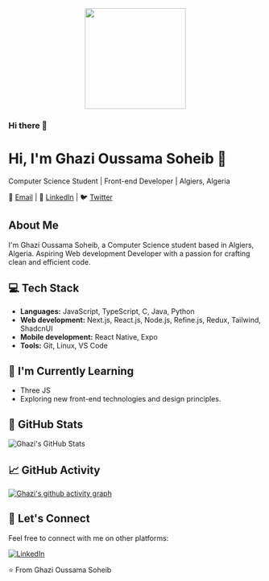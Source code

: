 <div id="header" align="center">
  <img src="https://media4.giphy.com/media/v1.Y2lkPTc5MGI3NjExN3owMWdhOWhja2Jsd3FndTY2bnFsMTBveHBoMGR0dmg3ZmZzbGx6bCZlcD12MV9pbnRlcm5hbF9naWZfYnlfaWQmY3Q9Zw/LaVp0AyqR5bGsC5Cbm/giphy.gif" width="200"/>
</div>



### Hi there 👋

# Hi, I'm Ghazi Oussama Soheib 👋

Computer Science Student | Front-end Developer | Algiers, Algeria

📧 [Email](mailto:sohaib.ghazi@outlook.fr) | 👔 [LinkedIn](https://www.linkedin.com/in/oussama-soheib-ghazi-473b88287) | 🐦 [Twitter](https://twitter.com/OussamaGhz)

## About Me

I'm Ghazi Oussama Soheib, a Computer Science student based in Algiers, Algeria. Aspiring Web development Developer with a passion for crafting clean and efficient code.

## 💻 Tech Stack

- **Languages:** JavaScript, TypeScript, C, Java, Python
- **Web development:** Next.js, React.js, Node.js, Refine.js, Redux, Tailwind, ShadcnUI
- **Mobile development:** React Native, Expo
- **Tools:** Git, Linux, VS Code

## 🌱 I'm Currently Learning
- Three JS
- Exploring new front-end technologies and design principles.


## 🌟 GitHub Stats

![Ghazi's GitHub Stats](https://github-readme-stats.vercel.app/api?username=OussamaGhz&show_icons=true&hide=contribs,prs)

## 📈 GitHub Activity

[![Ghazi's github activity graph](https://github-readme-activity-graph.vercel.app/graph?username=OussamaGhz&theme=react-dark	)](https://github.com/ashutosh00710/github-readme-activity-graph)

## 🤝 Let's Connect

Feel free to connect with me on other platforms:

[![LinkedIn](https://img.shields.io/badge/-GhaziOussamaSoheib-blue?style=flat-square&logo=Linkedin&logoColor=white&link=https://www.linkedin.com/in/oussama-soheib-ghazi-473b88287)](https://www.linkedin.com/in/oussama-soheib-ghazi-473b88287)

⭐️ From Ghazi Oussama Soheib
